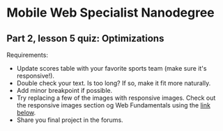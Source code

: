 # Mobile Web Specialist Nanodegree

## Part 2, lesson 5 quiz: Optimizations

Requirements:

- Update scores table with your favorite sports team (make sure it's responsive!).
- Double check your text. Is too long? If so, make it fit more naturally.
- Add minor breakpoint if possible.
- Try replacing a few of the images with responsive images. Check out the responsive images section og Web Fundamentals using the [link below](https://developers.google.com/web/fundamentals/design-and-ux/responsive/images).
- Share you final project in the forums.